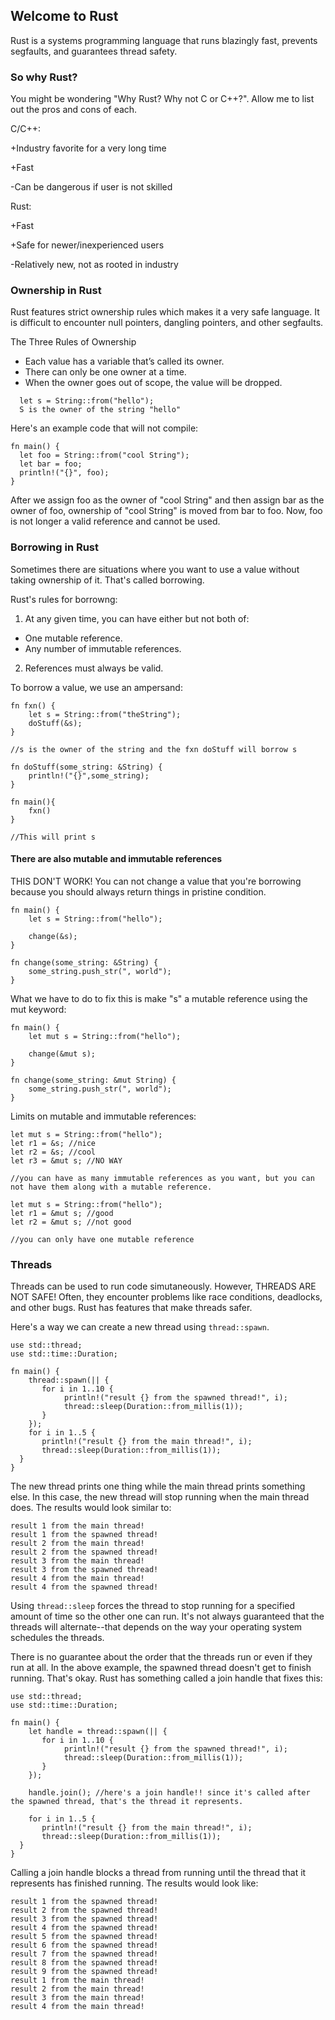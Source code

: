 ## Welcome to Rust

Rust is a systems programming language that runs blazingly fast, prevents segfaults, and guarantees thread safety.

###  So why Rust?

You might be wondering "Why Rust? Why not C or C++?". Allow me to list out the pros and cons of each.

C/C++:

+Industry favorite for a very long time

+Fast

-Can be dangerous if user is not skilled

Rust:

+Fast

+Safe for newer/inexperienced users

-Relatively new, not as rooted in industry



### Ownership in Rust
Rust features strict ownership rules which makes it a very safe language. It is difficult to encounter null pointers, dangling pointers, and other segfaults. 

The Three Rules of Ownership

- Each value has a variable that’s called its owner.
- There can only be one owner at a time.
- When the owner goes out of scope, the value will be dropped.

```
  let s = String::from("hello");
  S is the owner of the string "hello"
  ```  
  
Here's an example code that will not compile:

  ```
  fn main() {
    let foo = String::from("cool String");
    let bar = foo;
    println!("{}", foo);
}
  
```
After we assign foo as the owner of "cool String" and then assign bar as the owner of foo, ownership of "cool String" is moved from bar to foo. Now, foo is not longer a valid reference and cannot be used.

### Borrowing in Rust
Sometimes there are situations where you want to use a value without taking ownership of it. That's called borrowing.

Rust's rules for borrowng:

1. At any given time, you can have either but not both of:
 - One mutable reference.
 - Any number of immutable references.
2. References must always be valid.

To borrow a value, we use an ampersand:
```
fn fxn() {
    let s = String::from("theString");
    doStuff(&s);
}

//s is the owner of the string and the fxn doStuff will borrow s

fn doStuff(some_string: &String) {
    println!("{}",some_string);
}

fn main(){ 
	fxn()
}

//This will print s
```

#### There are also mutable and immutable references

THIS DON'T WORK! You can not change a value that you're borrowing because you should always return things in pristine condition. 
```
fn main() {
    let s = String::from("hello");

    change(&s);
}

fn change(some_string: &String) {
    some_string.push_str(", world");
}
```

What we have to do to fix this is make "s" a mutable reference using the mut keyword:

```
fn main() {
    let mut s = String::from("hello");

    change(&mut s);
}

fn change(some_string: &mut String) {
    some_string.push_str(", world");
}
```

Limits on mutable and immutable references:

```
let mut s = String::from("hello");
let r1 = &s; //nice
let r2 = &s; //cool
let r3 = &mut s; //NO WAY

//you can have as many immutable references as you want, but you can not have them along with a mutable reference.
```

```
let mut s = String::from("hello");
let r1 = &mut s; //good
let r2 = &mut s; //not good

//you can only have one mutable reference
```

### Threads
Threads can be used to run code simutaneously. However, THREADS ARE NOT SAFE! Often, they encounter problems like race conditions, deadlocks, and other bugs. Rust has features that make threads safer.

Here's a way we can create a new thread using ```thread::spawn```.
```
use std::thread;
use std::time::Duration;

fn main() {
    thread::spawn(|| {
       for i in 1..10 {
            println!("result {} from the spawned thread!", i);
            thread::sleep(Duration::from_millis(1));
       }
    });
    for i in 1..5 {
       println!("result {} from the main thread!", i);
       thread::sleep(Duration::from_millis(1));
  }
}
```
The new thread prints one thing while the main thread prints something else. In this case, the new thread will stop running when the main thread does. The results would look similar to:

```
result 1 from the main thread!
result 1 from the spawned thread!
result 2 from the main thread!
result 2 from the spawned thread!
result 3 from the main thread!
result 3 from the spawned thread!
result 4 from the main thread!
result 4 from the spawned thread!
```
Using ```thread::sleep``` forces the thread to stop running for a specified amount of time so the other one can run. It's not always guaranteed that the threads will alternate--that depends on the way your operating system schedules the threads. 

There is no guarantee about the order that the threads run or even if they run at all. In the above example, the spawned thread doesn't get to finish running. That's okay. Rust has something called a join handle that fixes this:

```
use std::thread;
use std::time::Duration;

fn main() {
    let handle = thread::spawn(|| {
       for i in 1..10 {
            println!("result {} from the spawned thread!", i);
            thread::sleep(Duration::from_millis(1));
       }
    });
    
    handle.join(); //here's a join handle!! since it's called after the spawned thread, that's the thread it represents.
    
    for i in 1..5 {
       println!("result {} from the main thread!", i);
       thread::sleep(Duration::from_millis(1));
  }
}
```

Calling a join handle blocks a thread from running until the thread that it represents has finished running. The results would look like:

```
result 1 from the spawned thread!
result 2 from the spawned thread!
result 3 from the spawned thread!
result 4 from the spawned thread!
result 5 from the spawned thread!
result 6 from the spawned thread!
result 7 from the spawned thread!
result 8 from the spawned thread!
result 9 from the spawned thread!
result 1 from the main thread!
result 2 from the main thread!
result 3 from the main thread!
result 4 from the main thread!
```
